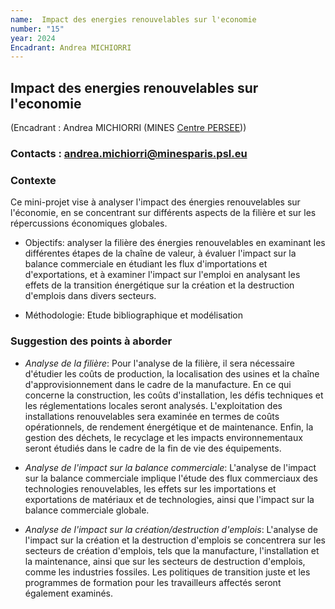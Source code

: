 ```yaml
---
name:  Impact des energies renouvelables sur l'economie
number: "15"
year: 2024
Encadrant: Andrea MICHIORRI
---
```

## Impact des energies renouvelables sur l'economie

(Encadrant : Andrea MICHIORRI (MINES [Centre PERSEE](https://www.minesparis.psl.eu/recherche/18-centres-de-recherche-5-domaines-disciplinaires/energetiques-et-procedes/le-centre-persee/)))


### Contacts : andrea.michiorri@minesparis.psl.eu

### Contexte

Ce mini-projet vise à analyser l'impact des énergies renouvelables sur
l'économie, en se concentrant sur différents aspects de la filière et
sur les répercussions économiques globales.

- Objectifs: analyser la filière des énergies renouvelables en
examinant les différentes étapes de la chaîne de valeur, à évaluer
l'impact sur la balance commerciale en étudiant les flux
d'importations et d'exportations, et à examiner l'impact sur
l'emploi en analysant les effets de la transition énergétique sur la
création et la destruction d'emplois dans divers secteurs.

- Méthodologie: Etude bibliographique et modélisation

### Suggestion des points à aborder

- *Analyse de la filière*: Pour l'analyse de la filière, il sera
nécessaire d'étudier les coûts de production, la localisation des
usines et la chaîne d'approvisionnement dans le cadre de la
manufacture. En ce qui concerne la construction, les coûts
d'installation, les défis techniques et les réglementations locales
seront analysés. L'exploitation des installations renouvelables sera
examinée en termes de coûts opérationnels, de rendement énergétique et
de maintenance. Enfin, la gestion des déchets, le recyclage et les
impacts environnementaux seront étudiés dans le cadre de la fin de vie
des équipements.

- *Analyse de l'impact sur la balance commerciale*: L'analyse de
l'impact sur la balance commerciale implique l'étude des flux
commerciaux des technologies renouvelables, les effets sur les
importations et exportations de matériaux et de technologies, ainsi que
l'impact sur la balance commerciale globale.

- *Analyse de l'impact sur la création/destruction d'emplois*:
L'analyse de l'impact sur la création et la destruction d'emplois se
concentrera sur les secteurs de création d'emplois, tels que la
manufacture, l'installation et la maintenance, ainsi que sur les
secteurs de destruction d'emplois, comme les industries fossiles. Les
politiques de transition juste et les programmes de formation pour les
travailleurs affectés seront également examinés.
